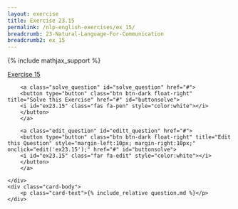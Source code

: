 ```yaml
---
layout: exercise
title: Exercise 23.15
permalink: /nlp-english-exercises/ex_15/
breadcrumb: 23-Natural-Language-For-Communication
breadcrumb2: ex_15
---
```


{% include mathjax_support %}

<div class="card">
    <div class="card-header p-2">
        <a href='#' class="p-2">Exercise 15
        </a>

        <a class="solve_question" id="solve_question" href="#">
        <button type="button" class="btn btn-dark float-right" title="Solve this Exercise" href="#" id="buttonsolve">
        <i id="ex23.15" class="fas fa-pen" style="color:white"></i>
        </button>
        </a>

        <a class="edit_question" id="editt_question" href="#">
        <button type="button" class="btn btn-dark float-right" title="Edit this Question" style="margin-left:10px; margin-right:10px;" onclick="edit('ex23.15');" href="#" id="buttonsolve">
        <i id="ex23.15" class="far fa-edit" style="color:white"></i>
        </button>
        </a>

    </div>
    <div class="card-body">
        <p class="card-text">{% include_relative question.md %}</p>
    </div>
</div>

<br>
